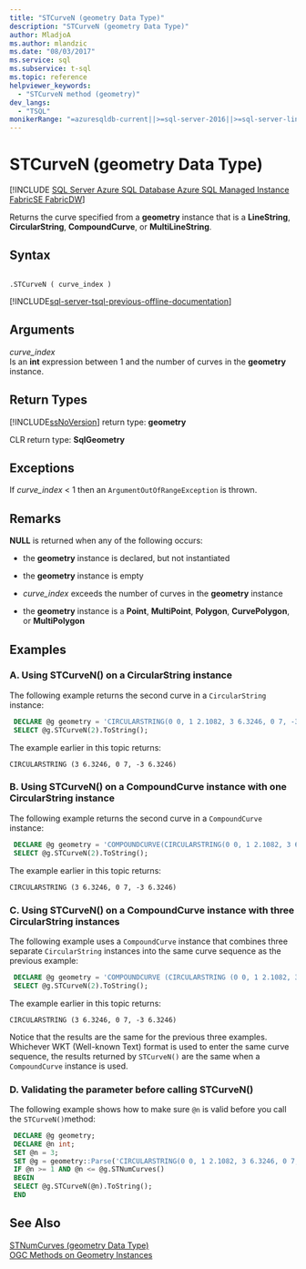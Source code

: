 ```yaml
---
title: "STCurveN (geometry Data Type)"
description: "STCurveN (geometry Data Type)"
author: MladjoA
ms.author: mlandzic
ms.date: "08/03/2017"
ms.service: sql
ms.subservice: t-sql
ms.topic: reference
helpviewer_keywords:
  - "STCurveN method (geometry)"
dev_langs:
  - "TSQL"
monikerRange: "=azuresqldb-current||>=sql-server-2016||>=sql-server-linux-2017||=azuresqldb-mi-current||=fabric"
---
```

# STCurveN (geometry Data Type)
[!INCLUDE [SQL Server Azure SQL Database Azure SQL Managed Instance FabricSE FabricDW](../../includes/applies-to-version/sql-asdb-asdbmi-fabricse-fabricdw.md)]

Returns the curve specified from a **geometry** instance that is a **LineString**, **CircularString**, **CompoundCurve**, or **MultiLineString**.
  
## Syntax  
  
```  
  
.STCurveN ( curve_index )  
```  
  
[!INCLUDE[sql-server-tsql-previous-offline-documentation](../../includes/sql-server-tsql-previous-offline-documentation.md)]

## Arguments
 *curve_index*  
 Is an **int** expression between 1 and the number of curves in the **geometry** instance.  
  
## Return Types  
 [!INCLUDE[ssNoVersion](../../includes/ssnoversion-md.md)] return type: **geometry**  
  
 CLR return type: **SqlGeometry**  
  
## Exceptions  
 If *curve_index* < 1 then an `ArgumentOutOfRangeException` is thrown.  
  
## Remarks  
 **NULL** is returned when any of the following occurs:  
  
-   the **geometry** instance is declared, but not instantiated  
  
-   the **geometry** instance is empty  
  
-   *curve_index* exceeds the number of curves in the **geometry** instance  
  
-   the **geometry** instance is a **Point**, **MultiPoint**, **Polygon**, **CurvePolygon**, or **MultiPolygon**  
  
## Examples  
  
### A. Using STCurveN() on a CircularString instance  
 The following example returns the second curve in a `CircularString` instance:  
  
```sql
 DECLARE @g geometry = 'CIRCULARSTRING(0 0, 1 2.1082, 3 6.3246, 0 7, -3 6.3246, -1 2.1082, 0 0)';  
 SELECT @g.STCurveN(2).ToString();
 ```  
  
 The example earlier in this topic returns:  
  
 `CIRCULARSTRING (3 6.3246, 0 7, -3 6.3246)`  
  
### B. Using STCurveN() on a CompoundCurve instance with one CircularString instance  
 The following example returns the second curve in a `CompoundCurve` instance:  
  
```sql
 DECLARE @g geometry = 'COMPOUNDCURVE(CIRCULARSTRING(0 0, 1 2.1082, 3 6.3246, 0 7, -3 6.3246, -1 2.1082, 0 0))';  
 SELECT @g.STCurveN(2).ToString();
 ```  
  
 The example earlier in this topic returns:  
  
 `CIRCULARSTRING (3 6.3246, 0 7, -3 6.3246)`  
  
### C. Using STCurveN() on a CompoundCurve instance with three CircularString instances  
 The following example uses a `CompoundCurve` instance that combines three separate `CircularString` instances into the same curve sequence as the previous example:  
  
```sql
 DECLARE @g geometry = 'COMPOUNDCURVE (CIRCULARSTRING (0 0, 1 2.1082, 3 6.3246), CIRCULARSTRING(3 6.3246, 0 7, -3 6.3246), CIRCULARSTRING(-3 6.3246, -1 2.1082, 0 0))';  
 SELECT @g.STCurveN(2).ToString();
 ```  
  
 The example earlier in this topic returns:  
  
 `CIRCULARSTRING (3 6.3246, 0 7, -3 6.3246)`  
  
 Notice that the results are the same for the previous three examples. Whichever WKT (Well-known Text) format is used to enter the same curve sequence, the results returned by `STCurveN()` are the same when a `CompoundCurve` instance is used.  
  
### D. Validating the parameter before calling STCurveN()  
 The following example shows how to make sure `@n` is valid before you call the `STCurveN()`method:  
  
```sql
 DECLARE @g geometry;  
 DECLARE @n int;  
 SET @n = 3;  
 SET @g = geometry::Parse('CIRCULARSTRING(0 0, 1 2.1082, 3 6.3246, 0 7, -3 6.3246, -1 2.1082, 0 0)');  
 IF @n >= 1 AND @n <= @g.STNumCurves()  
 BEGIN  
 SELECT @g.STCurveN(@n).ToString();  
 END
 ```  
  
## See Also  
 [STNumCurves &#40;geometry Data Type&#41;](../../t-sql/spatial-geometry/stnumcurves-geometry-data-type.md)   
 [OGC Methods on Geometry Instances](../../t-sql/spatial-geometry/ogc-methods-on-geometry-instances.md)  
  
  

